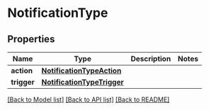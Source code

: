 # NotificationType

## Properties
Name | Type | Description | Notes
------------ | ------------- | ------------- | -------------
**action** | [**NotificationTypeAction**](NotificationTypeAction.md) |  | 
**trigger** | [**NotificationTypeTrigger**](NotificationTypeTrigger.md) |  | 

[[Back to Model list]](../README.md#documentation-for-models) [[Back to API list]](../README.md#documentation-for-api-endpoints) [[Back to README]](../README.md)


